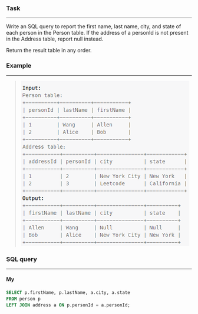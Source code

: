 ### Task

___

Write an SQL query to report the first name, last name, city, and state of each person in the Person table. If the address of a personId is not present in the Address table, report null instead.

Return the result table in any order.

### Example

___

> <img src="example.PNG" width="457" height="449">

### SQL query

___

#### My

```sql
SELECT p.firstName, p.lastName, a.city, a.state
FROM person p
LEFT JOIN address a ON p.personId = a.personId;
```
